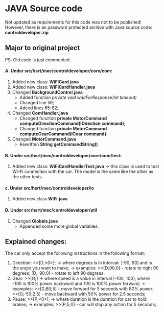 # JAVA Source code

Not updated as requirements for this code was not to be published!
However, there is an password protected archive with Java source code: **controldeveloper.zip**

## Major to original project

PS: Old code is just commented.

#### A. Under **src/hsrt/mec/controldeveloper/core/com**:
  1. Added new class: **WiFiCard.java**
  2. Added new class: **WiFiCardHandler.java**
  3. Changed **BackgroundControl.java**
      * Added function *private void waitForResponse(int timeout)*
      * Changed line 59;
      * Adeed lines 65-82;
  4. Changed **ComHandler.java**
      * Changed function **private MotorCommand computeDirectionCommand(IDirection command)**;
      *	Changed function **private MotorCommand computeGearCommand(IGear command)**
  5. Changed **MotorCommand.java**
      * Rewritten **String getCommandString()**

#### B. Under **src/hsrt/mec/controldeveloper/core/com/test**:
  1. Added new class: **WiFiCardHandlerTest.java** -> this class is used to test Wi-Fi connection with the car. The model is the same like the other as the other tests.

#### c. Under **src/hsrt/mec/controldeveloper/io**
  1. Added new class **WiFi.java**
  
#### D. Under **src/hsrt/mec/controldeveloper/util**
  1. Changed **Globals.java**
      * Appended some more global variables.
      
## Explained changes:     
The car only accept the following instructions in the following format:
  1. Direction: >>[D;<degrees><0>]; 
           -> where degrees is in interval: [-90, 90] and is the angle you want to make;
		   -> examples: >>[D;90;0] - rotate to right 90 degrees; [D;-90;0] - rotate to left 90 degrees.
  2. Gear: >>[G;<speed><duration>]
           -> where speed is a value in interval [-100, 100]; where -100 is 100% power backward and 100 is 100% power forward;
           -> examples: >>[G;80;5] - move forward for 5 seconds with 80% power; >>[G;-50;2.5] - move backward with 50% power for 2.5 seconds;
  3. Pause: >>[P;<duration><0>];
           -> where duration is the duration for car to hold brakes;
           -> examples: >>[P;5;0] - car will stop any action for 5 seconds;
 
      
